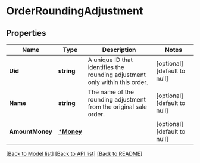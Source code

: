 # OrderRoundingAdjustment

## Properties
Name | Type | Description | Notes
------------ | ------------- | ------------- | -------------
**Uid** | **string** | A unique ID that identifies the rounding adjustment only within this order. | [optional] [default to null]
**Name** | **string** | The name of the rounding adjustment from the original sale order. | [optional] [default to null]
**AmountMoney** | [***Money**](Money.md) |  | [optional] [default to null]

[[Back to Model list]](../README.md#documentation-for-models) [[Back to API list]](../README.md#documentation-for-api-endpoints) [[Back to README]](../README.md)

